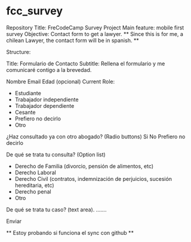 # fcc_survey
Repository Title: FreCodeCamp Survey Project 
Main feature: mobile first survey 
Objective: Contact form to get a lawyer.
** Since this is for me, a chilean Lawyer, the contact form will be in spanish. **

Structure:

Title: Formulario de Contacto
Subtitle: Rellena el formulario y me comunicaré contigo a la brevedad.

Nombre
Email
Edad (opcional)
Current Role:
  - Estudiante
  - Trabajador independiente
  - Trabajador dependiente
  - Cesante
  - Prefiero no decirlo
  - Otro
 
 ¿Haz consultado ya con otro abogado? (Radio buttons)
 Si
 No
 Prefiero no decirlo
 
 De qué se trata tu consulta? (Option list)
 - Derecho de Familia (divorcio, pensión de alimentos, etc)
 - Derecho Laboral
 - Derecho Civil (contratos, indemnización de perjuicios, sucesión hereditaria, etc)
 - Derecho penal
 - Otro
 
 De qué se trata tu caso? (text area).
 .......
 
 Enviar

 ** Estoy probando si funciona el sync con github **
 
